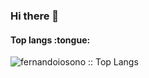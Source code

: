 ### Hi there 👋

<h4>Top langs :tongue:</h4>

<p><img src="https://github-readme-stats.vercel.app/api/top-langs/?username=fernandoiosono&langs_count=10&theme=tokyonight&layout=compact" alt="fernandoiosono :: Top Langs" /></p>
